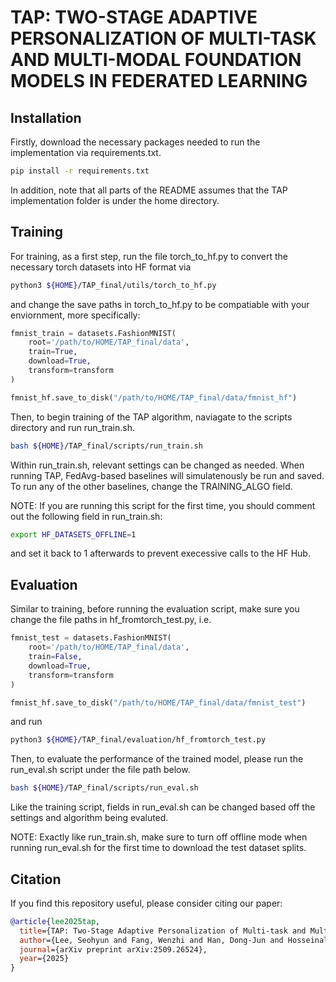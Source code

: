# TAP: TWO-STAGE ADAPTIVE PERSONALIZATION OF MULTI-TASK AND MULTI-MODAL FOUNDATION MODELS IN FEDERATED LEARNING

## Installation

Firstly, download the necessary packages needed to run the implementation via requirements.txt.

```bash
pip install -r requirements.txt
```

In addition, note that all parts of the README assumes that the TAP implementation folder is under the home directory.

## Training
For training, as a first step, run the file torch_to_hf.py to convert the necessary torch datasets into HF format via

```bash
python3 ${HOME}/TAP_final/utils/torch_to_hf.py
```
and change the save paths in torch_to_hf.py to be compatiable with your enviornment, more specifically:
```python
fmnist_train = datasets.FashionMNIST(
    root='/path/to/HOME/TAP_final/data',
    train=True,
    download=True,
    transform=transform
)
```
```python
fmnist_hf.save_to_disk("/path/to/HOME/TAP_final/data/fmnist_hf")
```

Then, to begin training of the TAP algorithm, naviagate to the scripts directory and run run_train.sh.

```bash
bash ${HOME}/TAP_final/scripts/run_train.sh
```

Within run_train.sh, relevant settings can be changed as needed. When running TAP, FedAvg-based baselines will simulatenously be run and saved. To run any of the other baselines, change the TRAINING_ALGO field. 

NOTE: If you are running this script for the first time, you should comment out the following field in run_train.sh:

```bash
export HF_DATASETS_OFFLINE=1
```
and set it back to 1 afterwards to prevent execessive calls to the HF Hub.

## Evaluation

Similar to training, before running the evaluation script, make sure you change the file paths in hf_fromtorch_test.py, i.e.

```python
fmnist_test = datasets.FashionMNIST(
    root='/path/to/HOME/TAP_final/data',
    train=False,
    download=True,
    transform=transform
)
```
```python
fmnist_hf.save_to_disk("/path/to/HOME/TAP_final/data/fmnist_test")
```
and run 

```bash
python3 ${HOME}/TAP_final/evaluation/hf_fromtorch_test.py
```

Then, to evaluate the performance of the trained model, please run the run_eval.sh script under the file path below.

```bash
bash ${HOME}/TAP_final/scripts/run_eval.sh
```

Like the training script, fields in run_eval.sh can be changed based off the settings and algorithm being evaluted.

NOTE: Exactly like run_train.sh, make sure to turn off offline mode when running run_eval.sh for the first time to download the test dataset splits.

## Citation

If you find this repository useful, please consider citing our paper:

```bibtex
@article{lee2025tap,
  title={TAP: Two-Stage Adaptive Personalization of Multi-task and Multi-Modal Foundation Models in Federated Learning},
  author={Lee, Seohyun and Fang, Wenzhi and Han, Dong-Jun and Hosseinalipour, Seyyedali and Brinton, Christopher G},
  journal={arXiv preprint arXiv:2509.26524},
  year={2025}
}
```

